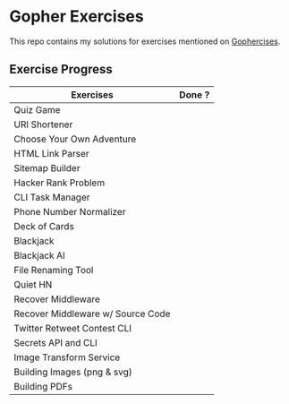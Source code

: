 # Gopher Exercises

This repo contains my solutions for exercises mentioned on [Gophercises](https://gophercises.com/).

## Exercise Progress

| **Exercises**                     | **Done ?** |
| --------------------------------- | :--------: |
| Quiz Game                         |            |
| URl Shortener                     |            |
| Choose Your Own Adventure         |            |
| HTML Link Parser                  |            |
| Sitemap Builder                   |            |
| Hacker Rank Problem               |            |
| CLI Task Manager                  |            |
| Phone Number Normalizer           |            |
| Deck of Cards                     |            |
| Blackjack                         |            |
| Blackjack AI                      |            |
| File Renaming Tool                |            |
| Quiet HN                          |            |
| Recover Middleware                |            |
| Recover Middleware w/ Source Code |            |
| Twitter Retweet Contest CLI       |            |
| Secrets API and CLI               |            |
| Image Transform Service           |            |
| Building Images (png & svg)       |            |
| Building PDFs                     |            |
